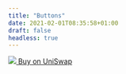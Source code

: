 ```yaml
---
title: "Buttons"
date: 2021-02-01T08:35:58+01:00
draft: false
headless: true
---
```


<a href="https://app.uniswap.org/#/swap?inputCurrency=0x13572851103bed49ff743af4c4bb5ace88b22e2f" class="btn btn-primary btn-icon text-nowrap"><img src="assets/icons/uniswap.svg" class="btn-icon__icon btn-icon__icon--badge-white"> <span>Buy on UniSwap</span></a>
